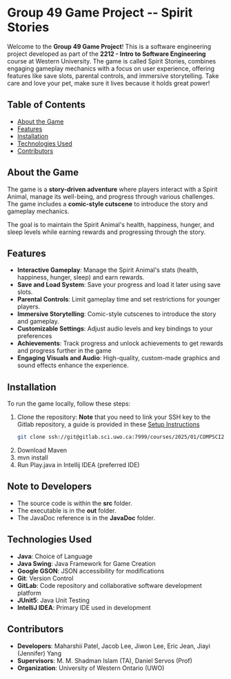 # Group 49 Game Project -- Spirit Stories

Welcome to the **Group 49 Game Project**! This is a software engineering project developed as part of the **2212 - Intro to Software Engineering** course at Western University. The game is called Spirit Stories, combines engaging gameplay mechanics with a focus on user experience, offering features like save slots, parental controls, and immersive storytelling. Take care and love your pet, make sure it lives because it holds great power!

## Table of Contents
- [About the Game](#about-the-game)
- [Features](#features)
- [Installation](#installation)
- [Technologies Used](#technologies-used)
- [Contributors](#contributors)

## About the Game
The game is a **story-driven adventure** where players interact with a Spirit Animal, manage its well-being, and progress through various challenges. The game includes a **comic-style cutscene** to introduce the story and gameplay mechanics.

The goal is to maintain the Spirit Animal's health, happiness, hunger, and sleep levels while earning rewards and progressing through the story.

## Features
- **Interactive Gameplay**: Manage the Spirit Animal's stats (health, happiness, hunger, sleep) and earn rewards.
- **Save and Load System**: Save your progress and load it later using save slots.
- **Parental Controls**: Limit gameplay time and set restrictions for younger players.
- **Immersive Storytelling**: Comic-style cutscenes to introduce the story and gameplay.
- **Customizable Settings**: Adjust audio levels and key bindings to your preferences
- **Achievements**: Track progress and unlock achievements to get rewards and progress further in the game
- **Engaging Visuals and Audio**: High-quality, custom-made graphics and sound effects enhance the experience.

## Installation
To run the game locally, follow these steps:

1. Clone the repository:
   **Note** that you need to link your SSH key to the Gitlab repository, a guide is provided in these [Setup Instructions](SetupInstructions.md)
   ```bash
   git clone ssh://git@gitlab.sci.uwo.ca:7999/courses/2025/01/COMPSCI2212/group49.git

2. Download Maven
3. mvn install
4. Run Play.java in Intellij IDEA (preferred IDE)

## Note to Developers
- The source code is within the **src** folder.
- The executable is in the **out** folder.
- The JavaDoc reference is in the **JavaDoc** folder.

## Technologies Used
- **Java**: Choice of Language
- **Java Swing**: Java Framework for Game Creation 
- **Google GSON**: JSON accessibility for modifications
- **Git**: Version Control
- **GitLab**: Code repository and collaborative software development platform
- **JUnit5**: Java Unit Testing
- **IntelliJ IDEA**: Primary IDE used in development

## Contributors
- **Developers**: Maharshii Patel, Jacob Lee, Jiwon Lee, Eric Jean, Jiayi (Jennifer) Yang
- **Supervisors**: M. M. Shadman Islam (TA), Daniel Servos (Prof)
- **Organization**: University of Western Ontario (UWO)